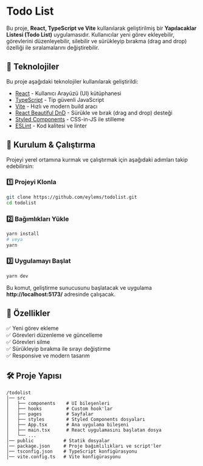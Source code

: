 # Todo List

Bu proje, **React, TypeScript ve Vite** kullanılarak geliştirilmiş bir **Yapılacaklar Listesi (Todo List)** uygulamasıdır. Kullanıcılar yeni görev ekleyebilir, görevlerini düzenleyebilir, silebilir ve sürükleyip bırakma (drag and drop) özelliği ile sıralamalarını değiştirebilir.

## 🚀 Teknolojiler

Bu proje aşağıdaki teknolojiler kullanılarak geliştirildi:

- [React](https://react.dev/) - Kullanıcı Arayüzü (UI) kütüphanesi
- [TypeScript](https://www.typescriptlang.org/) - Tip güvenli JavaScript
- [Vite](https://vitejs.dev/) - Hızlı ve modern build aracı
- [React Beautiful DnD](https://github.com/atlassian/react-beautiful-dnd) - Sürükle ve bırak (drag and drop) desteği
- [Styled Components](https://styled-components.com/) - CSS-in-JS ile stilleme
- [ESLint](https://eslint.org/) - Kod kalitesi ve linter

## 🎯 Kurulum & Çalıştırma

Projeyi yerel ortamına kurmak ve çalıştırmak için aşağıdaki adımları takip edebilirsin:

### 1️⃣ Projeyi Klonla
```sh
git clone https://github.com/eylems/todolist.git
cd todolist
```

### 2️⃣ Bağımlıkları Yükle
```sh
yarn install
# veya
yarn
```

### 3️⃣ Uygulamayı Başlat
```sh
yarn dev
```
Bu komut, geliştirme sunucusunu başlatacak ve uygulama **http://localhost:5173/** adresinde çalışacak.

## 📌 Özellikler

✅ Yeni görev ekleme  
✅ Görevleri düzenleme ve güncelleme  
✅ Görevleri silme  
✅ Sürükleyip bırakma ile sırayı değiştirme  
✅ Responsive ve modern tasarım  

## 🛠 Proje Yapısı
```
/todolist
│── src
│   ├── components    # UI bileşenleri
│   ├── hooks         # Custom hook'lar
│   ├── pages         # Sayfalar
│   ├── styles        # Styled Components dosyaları
│   ├── App.tsx       # Ana uygulama bileşeni
│   ├── main.tsx      # React uygulamasını başlatan dosya
│   └── ...
│── public           # Statik dosyalar
│── package.json     # Proje bağımlılıkları ve script'ler
│── tsconfig.json    # TypeScript konfigürasyonu
│── vite.config.ts   # Vite konfigürasyonu
```



